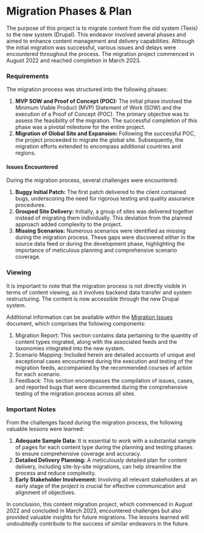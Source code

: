 # Migration Phases & Plan

The purpose of this project is to migrate content from the old system (Texis) to the new system (Drupal). This endeavor involved several phases and aimed to enhance content management and delivery capabilities. Although the initial migration was successful, various issues and delays were encountered throughout the process. The migration project commenced in August 2022 and reached completion in March 2023.

### **Requirements**

The migration process was structured into the following phases:

1. **MVP SOW and Proof of Concept (POC):** The initial phase involved the Minimum Viable Product (MVP) Statement of Work (SOW) and the execution of a Proof of Concept (POC). The primary objective was to assess the feasibility of the migration. The successful completion of this phase was a pivotal milestone for the entire project.
2. **Migration of Global Site and Expansion:** Following the successful POC, the project proceeded to migrate the global site. Subsequently, the migration efforts extended to encompass additional countries and regions.

#### **Issues Encountered**

During the migration process, several challenges were encountered:

1. **Buggy Initial Patch:** The first patch delivered to the client contained bugs, underscoring the need for rigorous testing and quality assurance procedures.
2. **Grouped Site Delivery:** Initially, a group of sites was delivered together instead of migrating them individually. This deviation from the planned approach added complexity to the project.
3. **Missing Scenarios:** Numerous scenarios were identified as missing during the migration process. These gaps were discovered either in the source data feed or during the development phase, highlighting the importance of meticulous planning and comprehensive scenario coverage.

### **Viewing**

It is important to note that the migration process is not directly visible in terms of content viewing, as it involves backend data transfer and system restructuring. The content is now accessible through the new Drupal system.

Additional information can be available within the [Migration Issues](https://docs.google.com/spreadsheets/d/1e6HG1FfNOj-wrzjRHL_7TaOENGWDarOwly9wZUy2NuY/edit#gid=1967638025) document, which comprises the following components:

1. Migration Report: This section contains data pertaining to the quantity of content types migrated, along with the associated feeds and the taxonomies integrated into the new system.
2. Scenario Mapping: Included herein are detailed accounts of unique and exceptional cases encountered during the execution and testing of the migration feeds, accompanied by the recommended courses of action for each scenario.
3. Feedback: This section encompasses the compilation of issues, cases, and reported bugs that were documented during the comprehensive testing of the migration process across all sites.

### **Important Notes**

From the challenges faced during the migration process, the following valuable lessons were learned:

1. **Adequate Sample Data:** It is essential to work with a substantial sample of pages for each content type during the planning and testing phases to ensure comprehensive coverage and accuracy.
2. **Detailed Delivery Planning:** A meticulously detailed plan for content delivery, including site-by-site migrations, can help streamline the process and reduce complexity.
3. **Early Stakeholder Involvement:** Involving all relevant stakeholders at an early stage of the project is crucial for effective communication and alignment of objectives.

In conclusion, this content migration project, which commenced in August 2022 and concluded in March 2023, encountered challenges but also provided valuable insights for future migrations. The lessons learned will undoubtedly contribute to the success of similar endeavors in the future.
